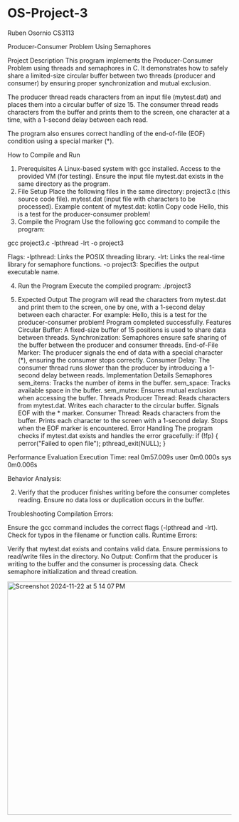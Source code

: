 # OS-Project-3

Ruben Osornio
CS3113

Producer-Consumer Problem Using Semaphores

Project Description
This program implements the Producer-Consumer Problem using threads and semaphores in C. It demonstrates how to safely share a limited-size circular buffer between two threads (producer and consumer) by ensuring proper synchronization and mutual exclusion.

The producer thread reads characters from an input file (mytest.dat) and places them into a circular buffer of size 15. The consumer thread reads characters from the buffer and prints them to the screen, one character at a time, with a 1-second delay between each read.

The program also ensures correct handling of the end-of-file (EOF) condition using a special marker (*).

How to Compile and Run
1. Prerequisites
A Linux-based system with gcc installed.
Access to the provided VM (for testing).
Ensure the input file mytest.dat exists in the same directory as the program.
2. File Setup
Place the following files in the same directory:
project3.c (this source code file).
mytest.dat (input file with characters to be processed).
Example content of mytest.dat:
kotlin
Copy code
Hello, this is a test for the producer-consumer problem!
3. Compile the Program
Use the following gcc command to compile the program:

gcc project3.c -lpthread -lrt -o project3

Flags:
-lpthread: Links the POSIX threading library.
-lrt: Links the real-time library for semaphore functions.
-o project3: Specifies the output executable name.

4. Run the Program
Execute the compiled program:
./project3

5. Expected Output
The program will read the characters from mytest.dat and print them to the screen, one by one, with a 1-second delay between each character. For example:
Hello, this is a test for the producer-consumer problem!
Program completed successfully.
Features
Circular Buffer:
A fixed-size buffer of 15 positions is used to share data between threads.
Synchronization:
Semaphores ensure safe sharing of the buffer between the producer and consumer threads.
End-of-File Marker:
The producer signals the end of data with a special character (*), ensuring the consumer stops correctly.
Consumer Delay:
The consumer thread runs slower than the producer by introducing a 1-second delay between reads.
Implementation Details
Semaphores
sem_items: Tracks the number of items in the buffer.
sem_space: Tracks available space in the buffer.
sem_mutex: Ensures mutual exclusion when accessing the buffer.
Threads
Producer Thread:
Reads characters from mytest.dat.
Writes each character to the circular buffer.
Signals EOF with the * marker.
Consumer Thread:
Reads characters from the buffer.
Prints each character to the screen with a 1-second delay.
Stops when the EOF marker is encountered.
Error Handling
The program checks if mytest.dat exists and handles the error gracefully:
if (!fp) {
    perror("Failed to open file");
    pthread_exit(NULL);
}

Performance Evaluation
Execution Time:
real	0m57.009s
user	0m0.000s
sys	0m0.006s

Behavior Analysis:

2. Verify that the producer finishes writing before the consumer completes reading.
Ensure no data loss or duplication occurs in the buffer.

Troubleshooting
Compilation Errors:

Ensure the gcc command includes the correct flags (-lpthread and -lrt).
Check for typos in the filename or function calls.
Runtime Errors:

Verify that mytest.dat exists and contains valid data.
Ensure permissions to read/write files in the directory.
No Output:
Confirm that the producer is writing to the buffer and the consumer is processing data.
Check semaphore initialization and thread creation.

<img width="524" alt="Screenshot 2024-11-22 at 5 14 07 PM" src="https://github.com/user-attachments/assets/62d59d1b-7807-47a2-9161-f53a87a7afac">
